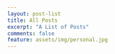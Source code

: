 ```yaml
---
layout: post-list
title: All Posts
excerpt: "A List of Posts"
comments: false
feature: assets/img/personal.jpg
---
```

